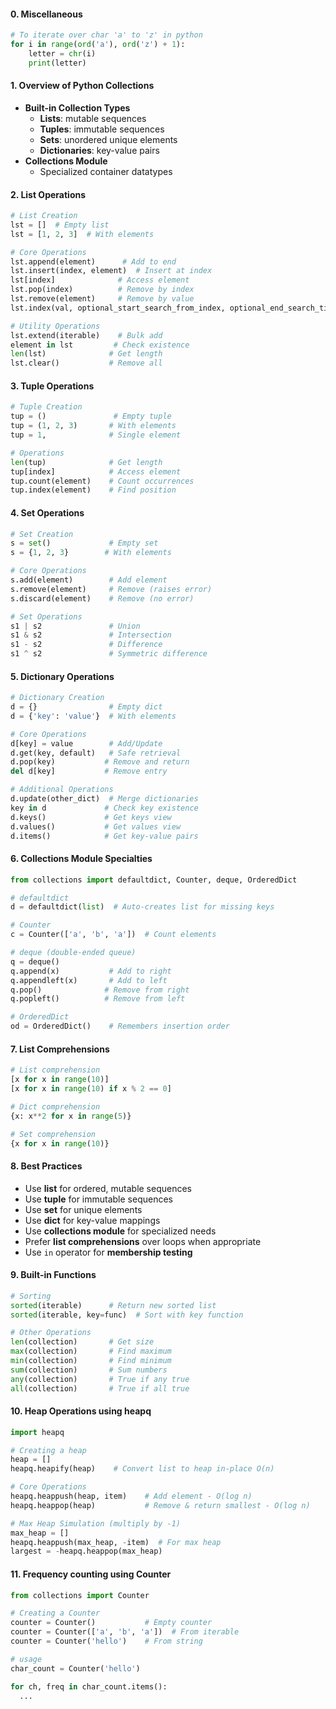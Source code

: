 #### 0. Miscellaneous

```python
# To iterate over char 'a' to 'z' in python
for i in range(ord('a'), ord('z') + 1):
    letter = chr(i)
    print(letter)
```

#### 1. Overview of Python Collections

- **Built-in Collection Types**
  - **Lists**: mutable sequences
  - **Tuples**: immutable sequences
  - **Sets**: unordered unique elements
  - **Dictionaries**: key-value pairs
- **Collections Module**
  - Specialized container datatypes

#### 2. List Operations

```python
# List Creation
lst = []  # Empty list
lst = [1, 2, 3]  # With elements

# Core Operations
lst.append(element)      # Add to end
lst.insert(index, element)  # Insert at index
lst[index]              # Access element
lst.pop(index)          # Remove by index
lst.remove(element)     # Remove by value
lst.index(val, optional_start_search_from_index, optional_end_search_till_index)

# Utility Operations
lst.extend(iterable)    # Bulk add
element in lst         # Check existence
len(lst)              # Get length
lst.clear()           # Remove all
```

#### 3. Tuple Operations

```python
# Tuple Creation
tup = ()               # Empty tuple
tup = (1, 2, 3)       # With elements
tup = 1,              # Single element

# Operations
len(tup)              # Get length
tup[index]            # Access element
tup.count(element)    # Count occurrences
tup.index(element)    # Find position
```

#### 4. Set Operations

```python
# Set Creation
s = set()             # Empty set
s = {1, 2, 3}        # With elements

# Core Operations
s.add(element)        # Add element
s.remove(element)     # Remove (raises error)
s.discard(element)    # Remove (no error)

# Set Operations
s1 | s2               # Union
s1 & s2               # Intersection
s1 - s2               # Difference
s1 ^ s2               # Symmetric difference
```

#### 5. Dictionary Operations

```python
# Dictionary Creation
d = {}                # Empty dict
d = {'key': 'value'}  # With elements

# Core Operations
d[key] = value        # Add/Update
d.get(key, default)   # Safe retrieval
d.pop(key)           # Remove and return
del d[key]           # Remove entry

# Additional Operations
d.update(other_dict)  # Merge dictionaries
key in d             # Check key existence
d.keys()             # Get keys view
d.values()           # Get values view
d.items()            # Get key-value pairs
```

#### 6. Collections Module Specialties

```python
from collections import defaultdict, Counter, deque, OrderedDict

# defaultdict
d = defaultdict(list)  # Auto-creates list for missing keys

# Counter
c = Counter(['a', 'b', 'a'])  # Count elements

# deque (double-ended queue)
q = deque()
q.append(x)           # Add to right
q.appendleft(x)       # Add to left
q.pop()              # Remove from right
q.popleft()          # Remove from left

# OrderedDict
od = OrderedDict()    # Remembers insertion order
```

#### 7. List Comprehensions

```python
# List comprehension
[x for x in range(10)]
[x for x in range(10) if x % 2 == 0]

# Dict comprehension
{x: x**2 for x in range(5)}

# Set comprehension
{x for x in range(10)}
```

#### 8. Best Practices

- Use **list** for ordered, mutable sequences
- Use **tuple** for immutable sequences
- Use **set** for unique elements
- Use **dict** for key-value mappings
- Use **collections module** for specialized needs
- Prefer **list comprehensions** over loops when appropriate
- Use `in` operator for **membership testing**

#### 9. Built-in Functions

```python
# Sorting
sorted(iterable)      # Return new sorted list
sorted(iterable, key=func)  # Sort with key function

# Other Operations
len(collection)       # Get size
max(collection)       # Find maximum
min(collection)       # Find minimum
sum(collection)       # Sum numbers
any(collection)       # True if any true
all(collection)       # True if all true
```

#### 10. Heap Operations using heapq

```python
import heapq

# Creating a heap
heap = []
heapq.heapify(heap)    # Convert list to heap in-place O(n)

# Core Operations
heapq.heappush(heap, item)    # Add element - O(log n)
heapq.heappop(heap)           # Remove & return smallest - O(log n)

# Max Heap Simulation (multiply by -1)
max_heap = []
heapq.heappush(max_heap, -item)  # For max heap
largest = -heapq.heappop(max_heap)
```

#### 11. Frequency counting using Counter

```python
from collections import Counter

# Creating a Counter
counter = Counter()           # Empty counter
counter = Counter(['a', 'b', 'a'])  # From iterable
counter = Counter('hello')    # From string

# usage
char_count = Counter('hello')

for ch, freq in char_count.items():
  ...

```
